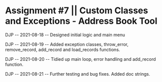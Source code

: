 # Assignment #7 || Custom Classes and Exceptions - Address Book Tool

DJP -- 2021-08-18 -- Designed initial logic and main menu

DJP -- 2021-08-19 -- Added exception classes, throw_error, remove_record, add_record and load_records functions.

DJP -- 2021-08-20 -- Tidied up main loop, error handling and add_record function.

DJP -- 2021-08-21 -- Further testing and bug fixes. Added doc strings.
